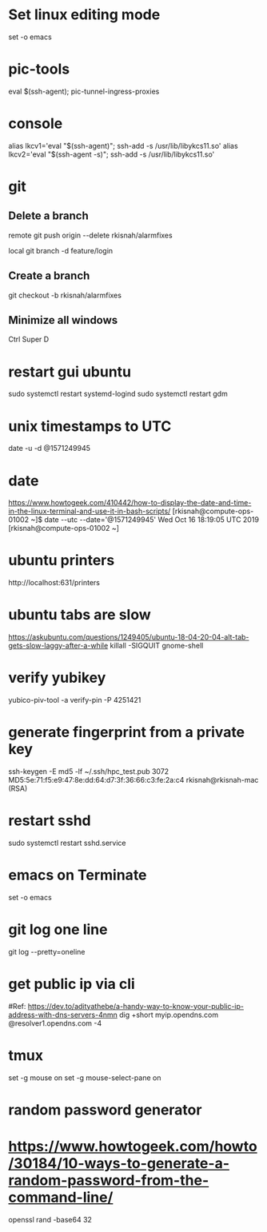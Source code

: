 # Set linux editing mode
set -o emacs

# pic-tools
eval $(ssh-agent); pic-tunnel-ingress-proxies 

# console
alias lkcv1='eval "$(ssh-agent)";  ssh-add -s /usr/lib/libykcs11.so'
alias lkcv2='eval "$(ssh-agent -s)"; ssh-add -s /usr/lib/libykcs11.so'

# git

Delete a branch
------------------
remote
git push origin --delete rkisnah/alarmfixes

local
git branch -d feature/login


## Create a branch
git checkout -b rkisnah/alarmfixes

## Minimize all windows
Ctrl Super D

# restart gui ubuntu
sudo systemctl restart systemd-logind
sudo systemctl restart gdm

# unix timestamps to UTC 
date -u -d @1571249945


# date
https://www.howtogeek.com/410442/how-to-display-the-date-and-time-in-the-linux-terminal-and-use-it-in-bash-scripts/
[rkisnah@compute-ops-01002 ~]$ date --utc --date='@1571249945'
Wed Oct 16 18:19:05 UTC 2019
[rkisnah@compute-ops-01002 ~]

# ubuntu printers
http://localhost:631/printers


# ubuntu tabs are slow
https://askubuntu.com/questions/1249405/ubuntu-18-04-20-04-alt-tab-gets-slow-laggy-after-a-while
killall -SIGQUIT gnome-shell


# verify yubikey
yubico-piv-tool -a verify-pin -P 4251421

# generate fingerprint from a private key
ssh-keygen -E md5 -lf ~/.ssh/hpc_test.pub 
3072 MD5:5e:71:f5:e9:47:8e:dd:64:d7:3f:36:66:c3:fe:2a:c4 rkisnah@rkisnah-mac (RSA)

# restart sshd
sudo systemctl restart sshd.service

# emacs on Terminate
set -o emacs

# git log one line 
git log --pretty=oneline

# get public ip via cli
#Ref: https://dev.to/adityathebe/a-handy-way-to-know-your-public-ip-address-with-dns-servers-4nmn
dig +short myip.opendns.com @resolver1.opendns.com -4

# tmux
set -g mouse on 
set -g mouse-select-pane on

# random password generator
# https://www.howtogeek.com/howto/30184/10-ways-to-generate-a-random-password-from-the-command-line/
openssl rand -base64 32
